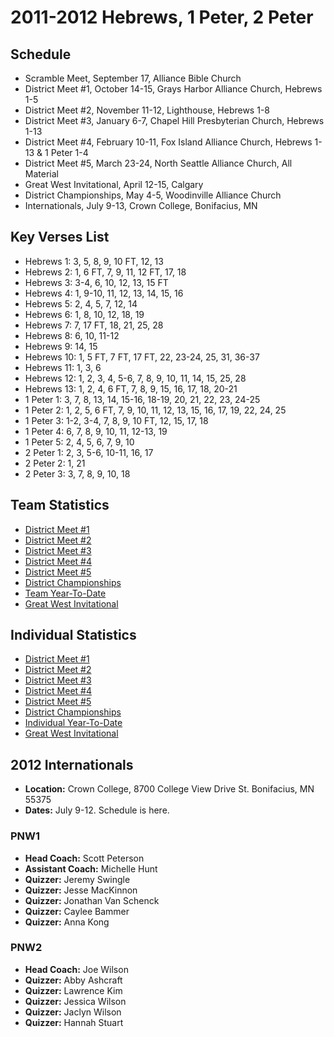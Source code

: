# 2011-2012 Hebrews, 1 Peter, 2 Peter

## Schedule

- Scramble Meet, September 17, Alliance Bible Church
- District Meet #1, October 14-15, Grays Harbor Alliance Church, Hebrews 1-5
- District Meet #2, November 11-12, Lighthouse, Hebrews 1-8
- District Meet #3, January 6-7, Chapel Hill Presbyterian Church, Hebrews 1-13
- District Meet #4, February 10-11, Fox Island Alliance Church, Hebrews 1-13 & 1 Peter 1-4
- District Meet #5, March 23-24, North Seattle Alliance Church, All Material
- Great West Invitational, April 12-15, Calgary
- District Championships, May 4-5, Woodinville Alliance Church
- Internationals, July 9-13, Crown College, Bonifacius, MN

## Key Verses List

- Hebrews 1: 3, 5, 8, 9, 10 FT, 12, 13
- Hebrews 2: 1, 6 FT, 7, 9, 11, 12 FT, 17, 18
- Hebrews 3: 3-4, 6, 10, 12, 13, 15 FT
- Hebrews 4: 1, 9-10, 11, 12, 13, 14, 15, 16
- Hebrews 5: 2, 4, 5, 7, 12, 14
- Hebrews 6: 1, 8, 10, 12, 18, 19
- Hebrews 7: 7, 17 FT, 18, 21, 25, 28
- Hebrews 8: 6, 10, 11-12
- Hebrews 9: 14, 15
- Hebrews 10: 1, 5 FT, 7 FT, 17 FT, 22, 23-24, 25, 31, 36-37
- Hebrews 11: 1, 3, 6
- Hebrews 12: 1, 2, 3, 4, 5-6, 7, 8, 9, 10, 11, 14, 15, 25, 28
- Hebrews 13: 1, 2, 4, 6 FT, 7, 8, 9, 15, 16, 17, 18, 20-21
- 1 Peter 1: 3, 7, 8, 13, 14, 15-16, 18-19, 20, 21, 22, 23, 24-25
- 1 Peter 2: 1, 2, 5, 6 FT, 7, 9, 10, 11, 12, 13, 15, 16, 17, 19, 22, 24, 25
- 1 Peter 3: 1-2, 3-4, 7, 8, 9, 10 FT, 12, 15, 17, 18
- 1 Peter 4: 6, 7, 8, 9, 10, 11, 12-13, 19
- 1 Peter 5: 2, 4, 5, 6, 7, 9, 10
- 2 Peter 1: 2, 3, 5-6, 10-11, 16, 17
- 2 Peter 2: 1, 21
- 2 Peter 3: 3, 7, 8, 9, 10, 18

## Team Statistics

- [District Meet #1](/downloads/past_seasons/2011-2012/2011-12_district_meet_1_-_team_semis.pdf)
- [District Meet #2](/downloads/past_seasons/2011-2012/team2.pdf)
- [District Meet #3](/downloads/past_seasons/2011-2012/2011-12_district_meet_3_team.pdf)
- [District Meet #4](/downloads/past_seasons/2011-2012/20112-2012_district_4_team.pdf)
- [District Meet #5](/downloads/past_seasons/2011-2012/teammeet5.pdf)
- [District Championships ](/downloads/past_seasons/2011-2012/dischampsteam.pdf)
- [Team Year-To-Date](/downloads/past_seasons/2011-2012/final_team.pdf)
- [Great West Invitational](/downloads/past_seasons/2011-2012/2012_gwi.pdf)

## Individual Statistics

- [District Meet #1](/downloads/past_seasons/2011-2012/2011-12_district_meet_1_-_individual.pdf)
- [District Meet #2](/downloads/past_seasons/2011-2012/2011-2012_district_2_.pdf)
- [District Meet #3](/downloads/past_seasons/2011-2012/2011-12_district_meet_3.pdf)
- [District Meet #4](/downloads/past_seasons/2011-2012/2011-12_district_meet_4.pdf)
- [District Meet #5](/downloads/past_seasons/2011-2012/meet5.pdf)
- [District Championships ](/downloads/past_seasons/2011-2012/dischampsind.pdf)
- [Individual Year-To-Date](/downloads/past_seasons/2011-2012/final_ind.pdf)
- [Great West Invitational](/downloads/past_seasons/2011-2012/2012_gwi_indiv.pdf)

## 2012 Internationals

- **Location:** Crown College, 8700 College View Drive St. Bonifacius, MN 55375
- **Dates:** July 9-12. Schedule is here.

### PNW1

- **Head Coach:** Scott Peterson
- **Assistant Coach:** Michelle Hunt
- **Quizzer:** Jeremy Swingle
- **Quizzer:** Jesse MacKinnon
- **Quizzer:** Jonathan Van Schenck
- **Quizzer:** Caylee Bammer
- **Quizzer:** Anna Kong

### PNW2

- **Head Coach:** Joe Wilson
- **Quizzer:** Abby Ashcraft
- **Quizzer:** Lawrence Kim
- **Quizzer:** Jessica Wilson
- **Quizzer:** Jaclyn Wilson
- **Quizzer:** Hannah Stuart
